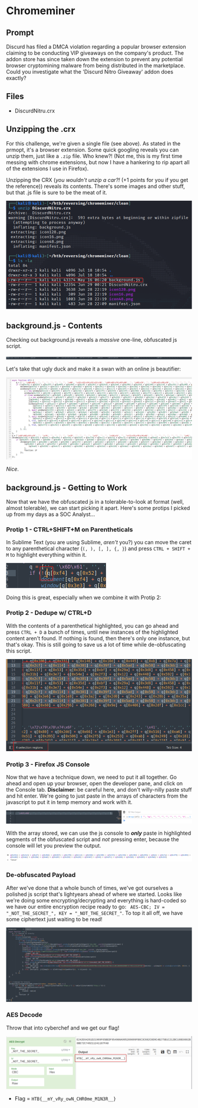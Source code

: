 # Chromeminer

## Prompt
Discurd has filed a DMCA violation regarding a popular browser extension claiming to be conducting VIP giveaways on the company's product. The addon store has since taken down the extension to prevent any potential browser cryptomining malware from being distributed in the marketplace. Could you investigate what the 'Discurd Nitro Giveaway' addon does exactly?

## Files
- DiscurdNitru.crx

## Unzipping the .crx

For this challenge, we're given a single file (see above). As stated in the prmopt, it's a browser extension. Some quick googling reveals you can unzip them, just like a `.zip` file. Who knew?! (Not me, this is my first time messing with chrome extensions, but now I have a hankering to rip apart all of the extensions I use in Firefox). 

Unzipping the CRX (*you wouldn't unzip a car?!* (+1 points for you if you get the reference)) reveals its contents. There's some images and other stuff, but that .js file is sure to be the meat of it. 

![Unzip CRX](https://github.com/thebriandurham/CTFs/blob/main/HTB%20Biz%2022/Images/chromeminer_unzipping_crx.png)

## background.js - Contents

Checking out background.js reveals a *massive* one-line, obfuscated js script.

![background.js contents](https://github.com/thebriandurham/CTFs/blob/main/HTB%20Biz%2022/Images/chromeminer_backgroundjs_contents.png)

Let's take that ugly duck and make it a swan with an online js beautifier:

![Contents Beautified](https://github.com/thebriandurham/CTFs/blob/main/HTB%20Biz%2022/Images/chromeminer_js_beautified.png)

*Nice*.

## background.js - Getting to Work

Now that we have the obfuscated js in a tolerable-to-look at format (well, almost tolerable), we can start picking it apart. Here's some protips I picked up from my days as a SOC Analyst...

### Protip 1 - CTRL+SHIFT+M on Parentheticals

In Sublime Text (you are using Sublime, *aren't* you?) you can move the caret to any parenthetical character (`(, ), [, ], {, }`) and press `CTRL + SHIFT + M` to highlight everything within it.

![Protip 1](https://github.com/thebriandurham/CTFs/blob/main/HTB%20Biz%2022/Images/chromeminer_protip1.png)

Doing this is great, especially when we combine it with Protip 2:

### Protip 2 - Dedupe w/ CTRL+D 

With the contents of a parenthetical highlighted, you can go ahead and press `CTRL + D` a bunch of times, until new instances of the highlighted content aren't found. If nothing is found, then there's only one instance, but that's okay. This is still going to save us a lot of time while de-obfuscating this script.

![Protip 2](https://github.com/thebriandurham/CTFs/blob/main/HTB%20Biz%2022/Images/chromeminer_protip2.png)

### Protip 3 - Firefox JS Console

Now that we have a technique down, we need to put it all together. Go ahead and open up your browser, open the developer pane, and click on the Console tab. **Disclaimer**: be careful here, and don't willy-nilly paste stuff and hit enter. We're going to just paste in the arrays of characters from the javascript to put it in temp memory and work with it.

![Protip 3-1](https://github.com/thebriandurham/CTFs/blob/main/HTB%20Biz%2022/Images/chromeminer_protip3_1.png)

With the array stored, we can use the js console to ***only*** paste in highlighted segments of the obfuscated script and *not* pressing enter, because the console will let you preview the output. 

![Protip 3-2](https://github.com/thebriandurham/CTFs/blob/main/HTB%20Biz%2022/Images/chromeminer_protip3_2.png)

### De-obfuscated Payload

After we've done that a whole bunch of times, we've got ourselves a polished js script that's lightyears ahead of where we started. Looks like we're doing some encrypting/decrypting and everything is hard-coded so we have our entire encryption recipe ready to go: ` AES-CBC; IV = "_NOT_THE_SECRET_", KEY = "_NOT_THE_SECRET_"`. To top it all off, we have some ciphertext just waiting to be read!

![De-obfuscated Payload](https://github.com/thebriandurham/CTFs/blob/main/HTB%20Biz%2022/Images/chromeminer_deobfu_payload.png)

### AES Decode

Throw that into cyberchef and we get our flag!

![AES Decode](https://github.com/thebriandurham/CTFs/blob/main/HTB%20Biz%2022/Images/chromeminer_aes_decode.png)

- Flag = `HTB{__mY_vRy_owN_CHR0me_M1N3R__}`
